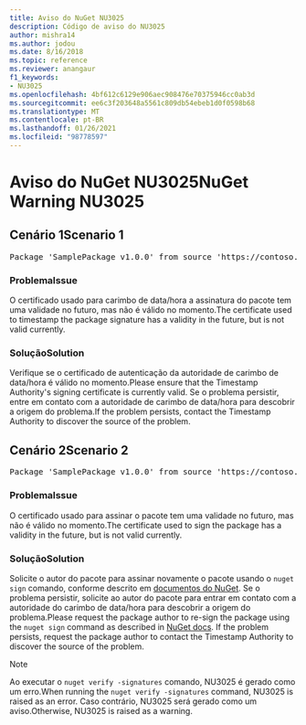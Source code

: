 ```yaml
---
title: Aviso do NuGet NU3025
description: Código de aviso do NU3025
author: mishra14
ms.author: jodou
ms.date: 8/16/2018
ms.topic: reference
ms.reviewer: anangaur
f1_keywords:
- NU3025
ms.openlocfilehash: 4bf612c6129e906aec908476e70375946cc0ab3d
ms.sourcegitcommit: ee6c3f203648a5561c809db54ebeb1d0f0598b68
ms.translationtype: MT
ms.contentlocale: pt-BR
ms.lasthandoff: 01/26/2021
ms.locfileid: "98778597"
---
```

# <a name="nuget-warning-nu3025"></a><span data-ttu-id="cef29-103">Aviso do NuGet NU3025</span><span class="sxs-lookup"><span data-stu-id="cef29-103">NuGet Warning NU3025</span></span>

## <a name="scenario-1"></a><span data-ttu-id="cef29-104">Cenário 1</span><span class="sxs-lookup"><span data-stu-id="cef29-104">Scenario 1</span></span>

<pre>Package 'SamplePackage v1.0.0' from source 'https://contoso.com/index.json': The timestamp signing certificate is not yet valid.</pre>

### <a name="issue"></a><span data-ttu-id="cef29-105">Problema</span><span class="sxs-lookup"><span data-stu-id="cef29-105">Issue</span></span>

<span data-ttu-id="cef29-106">O certificado usado para carimbo de data/hora a assinatura do pacote tem uma validade no futuro, mas não é válido no momento.</span><span class="sxs-lookup"><span data-stu-id="cef29-106">The certificate used to timestamp the package signature has a validity in the future, but is not valid currently.</span></span>


### <a name="solution"></a><span data-ttu-id="cef29-107">Solução</span><span class="sxs-lookup"><span data-stu-id="cef29-107">Solution</span></span>

<span data-ttu-id="cef29-108">Verifique se o certificado de autenticação da autoridade de carimbo de data/hora é válido no momento.</span><span class="sxs-lookup"><span data-stu-id="cef29-108">Please ensure that the Timestamp Authority's signing certificate is currently valid.</span></span> <span data-ttu-id="cef29-109">Se o problema persistir, entre em contato com a autoridade de carimbo de data/hora para descobrir a origem do problema.</span><span class="sxs-lookup"><span data-stu-id="cef29-109">If the problem persists, contact the Timestamp Authority to discover the source of the problem.</span></span>



## <a name="scenario-2"></a><span data-ttu-id="cef29-110">Cenário 2</span><span class="sxs-lookup"><span data-stu-id="cef29-110">Scenario 2</span></span>

<pre>Package 'SamplePackage v1.0.0' from source 'https://contoso.com/index.json': The primary signature's timestamp signing certificate is not yet valid.</pre>

### <a name="issue"></a><span data-ttu-id="cef29-111">Problema</span><span class="sxs-lookup"><span data-stu-id="cef29-111">Issue</span></span>

<span data-ttu-id="cef29-112">O certificado usado para assinar o pacote tem uma validade no futuro, mas não é válido no momento.</span><span class="sxs-lookup"><span data-stu-id="cef29-112">The certificate used to sign the package has a validity in the future, but is not valid currently.</span></span>


### <a name="solution"></a><span data-ttu-id="cef29-113">Solução</span><span class="sxs-lookup"><span data-stu-id="cef29-113">Solution</span></span>

<span data-ttu-id="cef29-114">Solicite o autor do pacote para assinar novamente o pacote usando o `nuget sign` comando, conforme descrito em [documentos do NuGet](../../create-packages/sign-a-package.md). Se o problema persistir, solicite ao autor do pacote para entrar em contato com a autoridade do carimbo de data/hora para descobrir a origem do problema.</span><span class="sxs-lookup"><span data-stu-id="cef29-114">Please request the package author to re-sign the package using the `nuget sign` command as described in [NuGet docs](../../create-packages/sign-a-package.md). If the problem persists, request the package author to contact the Timestamp Authority to discover the source of the problem.</span></span>


> [!Note]
> <span data-ttu-id="cef29-115">Ao executar o `nuget verify -signatures` comando, NU3025 é gerado como um erro.</span><span class="sxs-lookup"><span data-stu-id="cef29-115">When running the `nuget verify -signatures` command, NU3025 is raised as an error.</span></span> <span data-ttu-id="cef29-116">Caso contrário, NU3025 será gerado como um aviso.</span><span class="sxs-lookup"><span data-stu-id="cef29-116">Otherwise, NU3025 is raised as a warning.</span></span>
